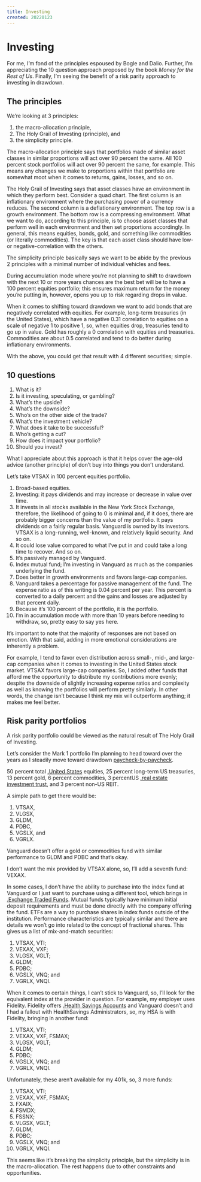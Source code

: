 ```yaml
---
title: Investing
created: 20220123
---
```


# Investing

For me, I’m fond of the principles espoused by Bogle and Dalio. Further, I’m appreciating the 10 question approach proposed by the book *Money for the Rest of Us*. Finally, I’m seeing the benefit of a risk parity approach to investing in drawdown.

## The principles 

We’re looking at 3 principles:

1. the macro-allocation principle,
2. The Holy Grail of Investing (principle), and
3. the simplicity principle.

The macro-allocation principle says that portfolios made of similar asset classes in similar proportions will act over 90 percent the same. All 100 percent stock portfolios will act over 90 percent the same, for example. This means any changes we make to proportions within that portfolio are somewhat moot when it comes to returns, gains, losses, and so on.

The Holy Grail of Investing says that asset classes have an environment in which they perform best. Consider a quad chart. The first column is an inflationary environment where the purchasing power of a currency reduces. The second column is a deflationary environment. The top row is a growth environment. The bottom row is a compressing environment. What we want to do, according to this principle, is to choose asset classes that perform well in each environment and then set proportions accordingly. In general, this means equities, bonds, gold, and something like commodities (or literally commodities). The key is that each asset class should have low- or negative-correlation with the others.

The simplicity principle basically says we want to be abide by the previous 2 principles with a minimal number of individual vehicles and fees.

During accumulation mode where you’re not planning to shift to drawdown with the next 10 or more years chances are the best bet will be to have a 100 percent equities portfolio; this ensures maximum return for the money you’re putting in, however, opens you up to risk regarding drops in value. 

When it comes to shifting toward drawdown we want to add bonds that are negatively correlated with equities. For example, long-term treasuries (in the United States), which have a negative 0.31 correlation to equities on a scale of negative 1 to positive 1, so, when equities drop, treasuries tend to go up in value. Gold has roughly a 0 correlation with equities and treasuries. Commodities are about 0.5 correlated and tend to do better during inflationary environments.

With the above, you could get that result with 4 different securities; simple.

## 10 questions 

1. What is it?
2. Is it investing, speculating, or gambling?
3. What’s the upside?
4. What’s the downside?
5. Who’s on the other side of the trade?
6. What’s the investment vehicle?
7. What does it take to be successful?
8. Who’s getting a cut?
9. How does it impact your portfolio?
10. Should you invest?

What I appreciate about this approach is that it helps cover the age-old advice (another principle) of don’t buy into things you don’t understand.

Let’s take VTSAX in 100 percent equities portfolio.

1. Broad-based equities.
2. Investing: it pays dividends and may increase or decrease in value over time.
3. It invests in all stocks available in the New York Stock Exchange, therefore, the likelihood of going to 0 is minimal and, if it does, there are probably bigger concerns than the value of my portfolio. It pays dividends on a fairly regular basis. Vanguard is owned by its investors. VTSAX is a long-running, well-known, and relatively liquid security. And so on. 
4. It could lose value compared to what I’ve put in and could take a long time to recover. And so on. 
5. It’s passively managed by Vanguard.
6. Index mutual fund; I’m investing in Vanguard as much as the companies underlying the fund.
7. Does better in growth environments and favors large-cap companies.
8. Vanguard takes a percentage for passive management of the fund. The expense ratio as of this writing is 0.04 percent per year. This percent is converted to a daily percent and the gains and losses are adjusted by that percent daily.
9. Because it’s 100 percent of the portfolio, it is the portfolio.
10. I’m in accumulation mode with more than 10 years before needing to withdraw, so, pretty easy to say yes here.

It’s important to note that the majority of responses are not based on emotion. With that said, adding in more emotional considerations are inherently a problem.

For example, I tend to favor even distribution across small-, mid-, and large-cap companies when it comes to investing in the United States stock market. VTSAX favors large-cap companies. So, I added other funds that afford me the opportunity to distribute my contributions more evenly; despite the downside of slightly increasing expense ratios and complexity as well as knowing the portfolios will perform pretty similarly. In other words, the change isn’t because I think my mix will outperform anything; it makes me feel better.

## Risk parity portfolios

A risk parity portfolio could be viewed as the natural result of The Holy Grail of Investing.

Let’s consider the Mark 1 portfolio I’m planning to head toward over the years as I steadily move toward drawdown [paycheck-by-paycheck](/finances/building-wealth-paycheck-to-paycheck/).

50 percent total [.United States](US) equities, 25 percent long-term US treasuries, 13 percent gold, 6 percent commodities, 3 percentUS [.real estate investment trust](REIT), and 3 percent non-US REIT.

A simple path to get there would be:

1. VTSAX,
2. VLGSX,
3. GLDM,
4. PDBC,
5. VGSLX, and
6. VGRLX.

Vanguard doesn’t offer a gold or commodities fund with similar performance to GLDM and PDBC and that’s okay. 

I don’t want the mix provided by VTSAX alone, so, I’ll add a seventh fund: VEXAX.

In some cases, I don’t have the ability to purchase into the index fund at Vanguard or I just want to purchase using a different tool, which brings in [.Exchange Traded Funds](ETFs). Mutual funds typically have minimum initial deposit requirements and must be done directly with the company offering the fund. ETFs are a way to purchase shares in index funds outside of the institution. Performance characteristics are typically similar and there are details we won’t go into related to the concept of fractional shares. This gives us a list of mix-and-match securities:

1. VTSAX, VTI;
2. VEXAX, VXF;
3. VLGSX, VGLT;
4. GLDM;
5. PDBC;
6. VGSLX, VNQ; and
7. VGRLX, VNQI.

When it comes to certain things, I can’t stick to Vanguard, so, I’ll look for the equivalent index at the provider in question. For example, my employer uses Fidelity. Fidelity offers [.Health Savings Accounts](HSA) and Vanguard doesn’t and I had a fallout with HealthSavings Administrators, so, my HSA is with Fidelity, bringing in another fund:

1. VTSAX, VTI;
2. VEXAX, VXF, FSMAX;
3. VLGSX, VGLT;
4. GLDM;
5. PDBC;
6. VGSLX, VNQ; and
7. VGRLX, VNQI.

Unfortunately, these aren’t available for my 401k, so, 3 more funds:

1. VTSAX, VTI;
2. VEXAX, VXF, FSMAX;
3. FXAIX;
4. FSMDX;
5. FSSNX;
6. VLGSX, VGLT;
7. GLDM;
8. PDBC;
9. VGSLX, VNQ; and
10. VGRLX, VNQI.

This seems like it’s breaking the simplicity principle, but the simplicity is in the macro-allocation. The rest happens due to other constraints and opportunities.
